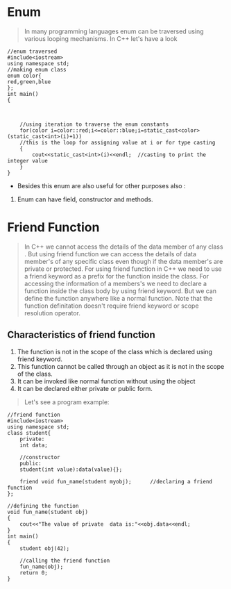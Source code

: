 # Enum 
>In many programming languages enum can be traversed using various looping mechanisms. In C++ let's have a look
```
//enum traversed
#include<iostream>
using namespace std;
//making enum class
enum color{
red,green,blue
};
int main()
{
   


    //using iteration to traverse the enum constants
    for(color i=color::red;i<=color::blue;i=static_cast<color>(static_cast<int>(i)+1))
    //this is the loop for assigning value at i or for type casting 
    {
        cout<<static_cast<int>(i)<<endl;  //casting to print the integer value
    }
}
```

- Besides this enum are also useful for other purposes also :
1. Enum can have field, constructor and methods.

# Friend Function
> In C++ we cannot access the details of the data member of any class . But using friend function we can access the details of data member's of any specific class even though if the data member's are private or protected.
> For using friend function in C++ we need to use a friend keyword as a prefix for the function inside the class.
> For accessing the information of a members's we need to declare a function inside the class body by using friend keyword.
> But we can define the function anywhere like a normal function.
> Note that the function definitation doesn't require friend keyword or scope resolution operator.

## Characteristics of friend function
1. The function is not in the scope of the class which is declared using friend keyword.
2. This function cannot be called through an object as it is not in the scope of the class.
3. It can be invoked like normal function without using the object
4. It can be declared either private or public form.
>Let's see a program example:
```
//friend function
#include<iostream>
using namespace std;
class student{
    private:
    int data;

    //constructor
    public:
    student(int value):data(value){};

    friend void fun_name(student myobj);      //declaring a friend function
};

//defining the function
void fun_name(student obj)
{
    cout<<"The value of private  data is:"<<obj.data<<endl;
}
int main()
{
    student obj(42);

    //calling the friend function
    fun_name(obj);
    return 0;
}
```

